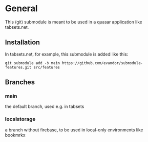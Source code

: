 # General

This (git) submodule is meant to be used in a quasar application like
tabsets.net.

## Installation

In tabsets.net, for example, this submodule is added like this:

```
git submodule add -b main https://github.com/evandor/submodule-features.git src/features
```

## Branches

### main

the default branch, used e.g. in tabsets

### localstorage

a branch without firebase, to be used in local-only environments like bookmrkx

